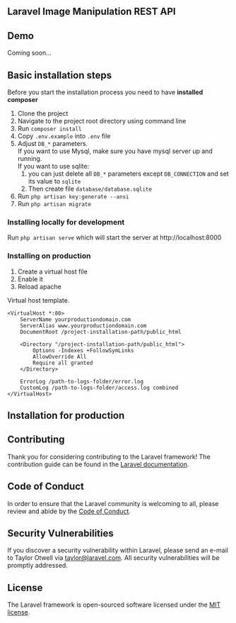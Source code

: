 ## Laravel Image Manipulation REST API

## Demo
Coming soon...

## Basic installation steps 
Before you start the installation process you need to have **installed composer**

1. Clone the project
2. Navigate to the project root directory using command line
3. Run `composer install`
4. Copy `.env.example` into `.env` file
5. Adjust `DB_*` parameters.<br> 
   If you want to use Mysql, make sure you have mysql server up and running. <br>
   If you want to use sqlite: 
   1. you can just delete all `DB_*` parameters except `DB_CONNECTION` and set its value to `sqlite`
   2. Then create file `database/database.sqlite`
6. Run `php artisan key:generate --ansi`
7. Run `php artisan migrate`

### Installing locally for development
Run `php artisan serve` which will start the server at http://localhost:8000 <br>


### Installing on production
1. Create a virtual host file
2. Enable it
3. Reload apache

Virtual host template.
```apacheconf
<VirtualHost *:80>
    ServerName yourproductiondomain.com
    ServerAlias www.yourproductiondomain.com
    DocumentRoot /project-installation-path/public_html

    <Directory "/project-installation-path/public_html">
        Options -Indexes +FollowSymLinks
        AllowOverride All
        Require all granted
    </Directory>

    ErrorLog /path-to-logs-folder/error.log
    CustomLog /path-to-logs-folder/access.log combined
</VirtualHost>
```

## Installation for production


## Contributing

Thank you for considering contributing to the Laravel framework! The contribution guide can be found in the [Laravel documentation](https://laravel.com/docs/contributions).

## Code of Conduct

In order to ensure that the Laravel community is welcoming to all, please review and abide by the [Code of Conduct](https://laravel.com/docs/contributions#code-of-conduct).

## Security Vulnerabilities

If you discover a security vulnerability within Laravel, please send an e-mail to Taylor Otwell via [taylor@laravel.com](mailto:taylor@laravel.com). All security vulnerabilities will be promptly addressed.

## License

The Laravel framework is open-sourced software licensed under the [MIT license](https://opensource.org/licenses/MIT).
